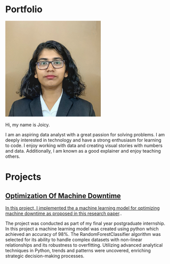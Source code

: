 # Portfolio
<p align="center">
  
<img src="images/Portrait.jpg" height=300></p>
  
Hi, my name is Joicy.
<p>I am an aspiring data analyst with a great passion for solving problems. I am deeply interested in technology and have a strong enthusiasm for learning to code. I enjoy working with data and creating visual stories with numbers and data. Additionally, I am known as a good explainer and enjoy teaching others.</p>

# Projects

## [Optimization Of Machine Downtime](https://github.com/joicy-j/joicy-s_portfolio/tree/92dfe3c83374a7e3b7168440377442fa73e80c98/Climatic%20Trends%20In%20Sirumail)
<p align="center">
<a href="[Optimizing Machine Downtime]">

<p>
In this project, I implemented the a machine learning model for optimizing machine downtime as proposed in 
<a href="https://drive.google.com/file/d/1raLF3iwDgwJcbO1KUrxwr9dvt8a9AXqN/view?usp=drive_link">this research paper</a>..</p>
<p>The project was conducted as part of my final year postgraduate internship. In this project a machine learning model was created using python which achieved an accuracy of 98%. The RandomForestClassifier algorithm was selected for its ability to handle complex datasets with non-linear relationships and its robustness to overfitting.
Utilizing advanced analytical techniques in Python, trends and patterns were uncovered, enriching strategic decision-making processes. 
</p>






